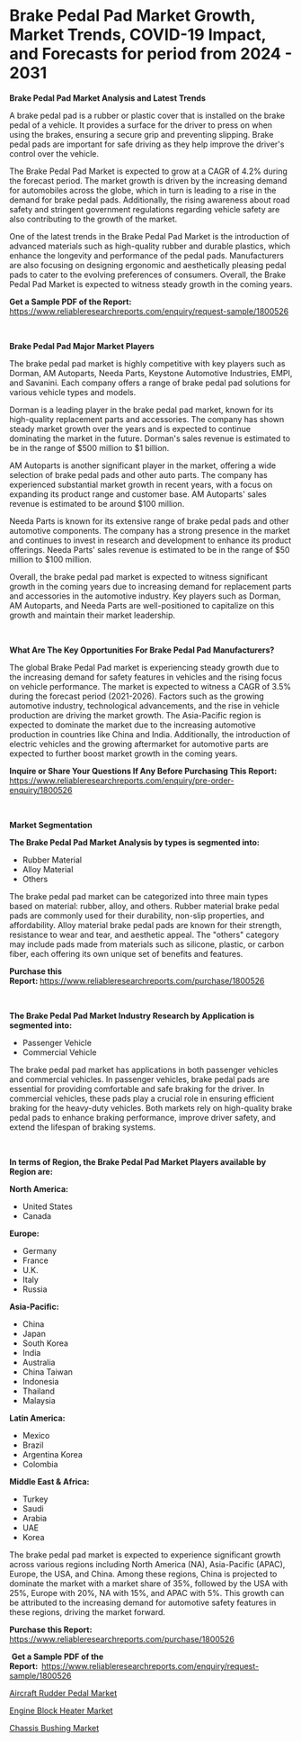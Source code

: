 <p><h1>Brake Pedal Pad Market Growth, Market Trends, COVID-19 Impact, and Forecasts for period from 2024 - 2031</h1></p><p><strong>Brake Pedal Pad Market Analysis and Latest Trends</strong></p>
<p><p>A brake pedal pad is a rubber or plastic cover that is installed on the brake pedal of a vehicle. It provides a surface for the driver to press on when using the brakes, ensuring a secure grip and preventing slipping. Brake pedal pads are important for safe driving as they help improve the driver's control over the vehicle.</p><p>The Brake Pedal Pad Market is expected to grow at a CAGR of 4.2% during the forecast period. The market growth is driven by the increasing demand for automobiles across the globe, which in turn is leading to a rise in the demand for brake pedal pads. Additionally, the rising awareness about road safety and stringent government regulations regarding vehicle safety are also contributing to the growth of the market.</p><p>One of the latest trends in the Brake Pedal Pad Market is the introduction of advanced materials such as high-quality rubber and durable plastics, which enhance the longevity and performance of the pedal pads. Manufacturers are also focusing on designing ergonomic and aesthetically pleasing pedal pads to cater to the evolving preferences of consumers. Overall, the Brake Pedal Pad Market is expected to witness steady growth in the coming years.</p></p>
<p><strong>Get a Sample PDF of the Report:&nbsp;</strong> <a href="https://www.reliableresearchreports.com/enquiry/request-sample/1800526">https://www.reliableresearchreports.com/enquiry/request-sample/1800526</a></p>
<p>&nbsp;</p>
<p><strong>Brake Pedal Pad Major Market Players</strong></p>
<p><p>The brake pedal pad market is highly competitive with key players such as Dorman, AM Autoparts, Needa Parts, Keystone Automotive Industries, EMPI, and Savanini. Each company offers a range of brake pedal pad solutions for various vehicle types and models.</p><p>Dorman is a leading player in the brake pedal pad market, known for its high-quality replacement parts and accessories. The company has shown steady market growth over the years and is expected to continue dominating the market in the future. Dorman's sales revenue is estimated to be in the range of $500 million to $1 billion.</p><p>AM Autoparts is another significant player in the market, offering a wide selection of brake pedal pads and other auto parts. The company has experienced substantial market growth in recent years, with a focus on expanding its product range and customer base. AM Autoparts' sales revenue is estimated to be around $100 million.</p><p>Needa Parts is known for its extensive range of brake pedal pads and other automotive components. The company has a strong presence in the market and continues to invest in research and development to enhance its product offerings. Needa Parts' sales revenue is estimated to be in the range of $50 million to $100 million.</p><p>Overall, the brake pedal pad market is expected to witness significant growth in the coming years due to increasing demand for replacement parts and accessories in the automotive industry. Key players such as Dorman, AM Autoparts, and Needa Parts are well-positioned to capitalize on this growth and maintain their market leadership.</p></p>
<p>&nbsp;</p>
<p><strong>What Are The Key Opportunities For Brake Pedal Pad Manufacturers?</strong></p>
<p><p>The global Brake Pedal Pad market is experiencing steady growth due to the increasing demand for safety features in vehicles and the rising focus on vehicle performance. The market is expected to witness a CAGR of 3.5% during the forecast period (2021-2026). Factors such as the growing automotive industry, technological advancements, and the rise in vehicle production are driving the market growth. The Asia-Pacific region is expected to dominate the market due to the increasing automotive production in countries like China and India. Additionally, the introduction of electric vehicles and the growing aftermarket for automotive parts are expected to further boost market growth in the coming years.</p></p>
<p><strong>Inquire or Share Your Questions If Any Before Purchasing This Report:</strong> <a href="https://www.reliableresearchreports.com/enquiry/pre-order-enquiry/1800526">https://www.reliableresearchreports.com/enquiry/pre-order-enquiry/1800526</a></p>
<p>&nbsp;</p>
<p><strong>Market Segmentation</strong></p>
<p><strong>The Brake Pedal Pad Market Analysis by types is segmented into:</strong></p>
<p><ul><li>Rubber Material</li><li>Alloy Material</li><li>Others</li></ul></p>
<p><p>The brake pedal pad market can be categorized into three main types based on material: rubber, alloy, and others. Rubber material brake pedal pads are commonly used for their durability, non-slip properties, and affordability. Alloy material brake pedal pads are known for their strength, resistance to wear and tear, and aesthetic appeal. The "others" category may include pads made from materials such as silicone, plastic, or carbon fiber, each offering its own unique set of benefits and features.</p></p>
<p><strong>Purchase this Report:&nbsp;</strong><a href="https://www.reliableresearchreports.com/purchase/1800526">https://www.reliableresearchreports.com/purchase/1800526</a></p>
<p>&nbsp;</p>
<p><strong>The Brake Pedal Pad Market Industry Research by Application is segmented into:</strong></p>
<p><ul><li>Passenger Vehicle</li><li>Commercial Vehicle</li></ul></p>
<p><p>The brake pedal pad market has applications in both passenger vehicles and commercial vehicles. In passenger vehicles, brake pedal pads are essential for providing comfortable and safe braking for the driver. In commercial vehicles, these pads play a crucial role in ensuring efficient braking for the heavy-duty vehicles. Both markets rely on high-quality brake pedal pads to enhance braking performance, improve driver safety, and extend the lifespan of braking systems.</p></p>
<p>&nbsp;</p>
<p><strong>In terms of Region, the Brake Pedal Pad Market Players available by Region are:</strong></p>
<p>
    <p> <strong> North America: </strong>
        <ul>
            <li>United States</li>
            <li>Canada</li>
        </ul>
        </p> 
    <p> <strong> Europe: </strong>
        <ul>
            <li>Germany</li>
            <li>France</li>
            <li>U.K.</li>
            <li>Italy</li>
            <li>Russia</li>
        </ul>
        </p> 
    <p> <strong> Asia-Pacific: </strong>
        <ul>
            <li>China</li>
            <li>Japan</li>
            <li>South Korea</li>
            <li>India</li>
            <li>Australia</li>
            <li>China Taiwan</li>
            <li>Indonesia</li>
            <li>Thailand</li>
            <li>Malaysia</li>
        </ul>
        </p> 
    <p> <strong> Latin America: </strong>
        <ul>
            <li>Mexico</li>
            <li>Brazil</li>
            <li>Argentina Korea</li>
            <li>Colombia</li>
        </ul>
        </p> 
    <p> <strong> Middle East & Africa: </strong>
        <ul>
            <li>Turkey</li>
            <li>Saudi</li>
            <li>Arabia</li>
            <li>UAE</li>
            <li>Korea</li>
        </ul>
    </p>
    </p>
<p><p>The brake pedal pad market is expected to experience significant growth across various regions including North America (NA), Asia-Pacific (APAC), Europe, the USA, and China. Among these regions, China is projected to dominate the market with a market share of 35%, followed by the USA with 25%, Europe with 20%, NA with 15%, and APAC with 5%. This growth can be attributed to the increasing demand for automotive safety features in these regions, driving the market forward.</p></p>
<p><strong>Purchase this Report: </strong><a href="https://www.reliableresearchreports.com/purchase/1800526">https://www.reliableresearchreports.com/purchase/1800526</a></p>
<p>&nbsp;<strong>Get a Sample PDF of the Report:&nbsp;&nbsp;</strong><a href="https://www.reliableresearchreports.com/enquiry/request-sample/1800526">https://www.reliableresearchreports.com/enquiry/request-sample/1800526</a></p>
<p><strong></strong></p>
<p><p><a href="https://github.com/eeaveuhhh/Market-Research-Report-List-1/blob/main/aircraft-rudder-pedal-market.md">Aircraft Rudder Pedal Market</a></p><p><a href="https://github.com/brentleyjimmiealvaradoz4l1rea/Market-Research-Report-List-1/blob/main/engine-block-heater-market.md">Engine Block Heater Market</a></p><p><a href="https://github.com/Angelnienowdseej3e45z3p8c/Market-Research-Report-List-1/blob/main/chassis-bushing-market.md">Chassis Bushing Market</a></p></p>